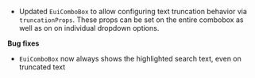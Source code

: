 - Updated `EuiComboBox` to allow configuring text truncation behavior via `truncationProps`. These props can be set on the entire combobox as well as on on individual dropdown options.

**Bug fixes**

- `EuiComboBox` now always shows the highlighted search text, even on truncated text

